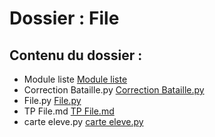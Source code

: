 # Dossier : File
 
 ## Contenu du dossier : 
- Module liste [Module liste](./Module_liste)
- Correction Bataille.py [Correction Bataille.py](./Correction_Bataille.py)
- File.py [File.py](./File.py)
- TP File.md [TP File.md](./TP_File.md)
- carte eleve.py [carte eleve.py](./carte_eleve.py)
